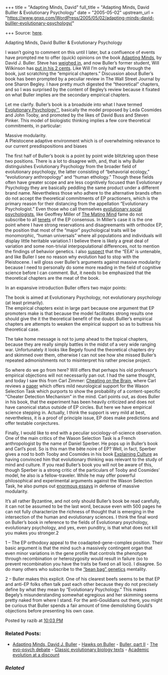 +++
title = "Adapting Minds, David"
full_title = "Adapting Minds, David Bulller & Evolutionary Psychology"
date = "2005-05-02"
upstream_url = "https://www.gnxp.com/WordPress/2005/05/02/adapting-minds-david-bulller-evolutionary-psychology/"

+++
Source: [here](https://www.gnxp.com/WordPress/2005/05/02/adapting-minds-david-bulller-evolutionary-psychology/).

Adapting Minds, David Bulller & Evolutionary Psychology

I wasn’t going to comment on this until I later, but a confluence of events have prompted me to offer (quick) opinions on the book [Adapting Minds](https://www.amazon.com/exec/obidos/ASIN/0262025795/geneexpressio-2), by David J. Buller. Steve has [weighed in](https://isteve.blogspot.com/2005/05/is-sharon-begley-as-dim-as-she-sounds.html), and now Buller’s former student, Will Wilkinson has [put in his 2 cents](http://www.willwilkinson.net/flybottle/archives/2005/05/adapting_minds.html). Like Will I’m only half way through the book, just scratching the “empirical chapters.” Discussion about Buller’s book has been prompted by a peculiar review in The Wall Street Journal by one Sharon Begley. I have pretty much digested the “theoretical” chapters, and so I was surprised by the content of Begley’s review because it fixated on what Buller implies are the secondary empirical chapters.

Let me clarify. Buller’s book is a broadside into what I have termed [Evolutionary Psychology™](https://www.gnxp.com/MT2/archives/003812.html), basically the model proposed by Leda Cosmides and John Tooby, and promoted by the likes of David Buss and Steven Pinker. This model of biologistic thinking implies a few core theoretical commitments, in particular:

Massive modularity.  
A Pleistocene adaptive environment which is of overwhelming relevance to our current presdispositions and biases

The first half of Buller’s book is a point by point wide blitzkrieg upon these two positions. There is a lot to disagree with, and, that is why Buller distinguishes Evolutionary Psychology from the broader field of evolutionary psychology, the latter consisting of “behavorial ecology,” “evolutionary anthropology” and “human ethology.” Though these fields often have greater scope and are less cognitively focused than Evolutionary Psychology they are basically peddling the same product under a different brand name. Nevertheless those who adhere to the alternative brands often do not accept the theoretical commitments of EP practioners, which is the primary reason for their distancing from the appellation “Evolutionary Psychologist.” Even those who call themselves [evolutionary social psychologists](http://www.unm.edu/~psych/faculty/gmiller.html), like Geoffrey Miller of [The Mating Mind](https://www.amazon.com/exec/obidos/ASIN/038549517X/geneexpressio-20/102-3972032-6983341) fame do not subscribe to all [tenets](http://www.unm.edu/~psych/faculty/sexual_cues.htm) of the EP consensus. In Miller’s case it is the one point where I have strong reservations and disagreemants with orthodox EP, the position that most of the “major” psychological traits will be monomorphic, “human universals” where all populations and individuals will display little heritable variation.1 I believe there is likely a great deal of variation and some non-trivial interpopulational differences, not to mention the findings of behavior genetics. I also [suspect](https://www.gnxp.com/MT2/archives/003944.html) that the “EEA” is untenable, and like Buller I see no reason why evolution had to stop with the Pleistocene. I will gloss over Buller’s arguments against massive modularity because I need to personally do some more reading in the field of cognitive science before I can comment. But, it needs to be emphasized that the theoretical chapters are the meat of the book.

In an expansive introduction Buller offers two major points:

The book is aimed at Evolutionary Psychology, not evolutionary psychology (at least primarily).  
The empirical chapters exist in large part because one argument that EP promoters make is that because the model facilitates strong results one should give the it the theoretical benefit of the doubt. Bulller’s empirical chapters are attempts to weaken the empirical support so as to buttress his theoretical case.

The take home message is not to jump ahead to the topical chapters, because they are really simply battles in the midst of a very wide ranging war. Unfortunately it looks like Begely found the theoretical chapters dry and skimmed over them, otherwise I can not see how she missed Buller’s repeated admonishments not to misinterpret his rather precise project.

So where do we go from here? Will offers that perhaps his old professor’s empirical objections will not necessarily pan out. I had the same thought, and today I saw this from Carl Zimmer: [Cheating on the Brain](http://www.corante.com/loom/archives/2005/05/02/cheating_on_the_brain.php), where Carl reviews a [paper](http://www3.interscience.wiley.com/cgi-bin/abstract/110480589/ABSTRACT) which offers mild neurological support for the Wason Selection Task which purports to show the probability of a content-specific “Cheater Detection Mechanism” in the mind. Carl points out, as does Buller in his book, that the experiment has been heavily criticized and does not have canonical status outside of EP circles. But here we have empirical science stepping in. Actually, I think the support is very mild at best, nevertheless, it is a proof of principle issue, EP does make predictions and offer testable conjectures.

Finally, I would like to end with a peculiar sociology-of-science observation. One of the main critics of the Wason Selection Task is a French anthropologist by the name of Daniel Sperber. He pops up in Buller’s book and Carl’s post. So is this man the bête noire of EP? Well, in fact, Sperber gives a nod to both Tooby and Cosmides in his book [Explaining Culture](https://www.amazon.com/exec/obidos/ASIN/0631200452/geneexpressio-20/) as having convinced him that evolutionary thinking was relevant to the study of mind and culture. If you read Buller’s book you will not be aware of this, though Sperber is a strong critic of the particulars of Tooby and Cosmides’ model, he also is a fellow-traveler. While he may offer powerful philosophical and experimental arguments against the Wason Selection Task, he also pumps out [enormous essays](http://www.dan.sperber.com/modularity.htm) in defense of massive modularity.

It’s all rather Byzantine, and not only should Buller’s book be read carefully, it can not be assumed to be the last word, because even with 500 pages he can not fully characterize the richness of thought that is emerging in the intersection of the human and evolutionary sciences. I think the final word on Buller’s book in reference to the fields of Evolutionary psychology, evolutionary psychology, and yes, even punditry, is that what does not kill you makes you stronger.2

1 – The EP orthodoxy appeal to the coadapted-gene-complex position. Their basic argument is that the mind such a massively contingent organ that even minor variations in the gene profile that controls the phenotype through recombination or heterozygosity would result in failure (so to prevent recombination you have the traits be fixed on all loci). I disagree. So do many others who subscribe to the [“bean bag” genetics](http://www.ingentaconnect.com/content/klu/biph/1997/00000012/00000002/00118728) mentality.

2 – Buller makes this explicit. One of his clearest beefs seems to be that EP and anti-EP folks often talk past each other because they do not precisely define by what they mean by “Evolutionary Psychology.” This makes Begely’s misunderstanding somewhat egregious and her skimming seems pretty naked from where I stand. For the anti-Gouldians out there, you might be curious that Buller spends a fair amount of time demolishing Gould’s objections before presenting his own case.

Posted by razib at [10:03 PM](https://www.gnxp.com/MT2/archives/003949.html) [](http://js-kit.com/api/static/pop_comments?ref=http://gnxp.com&path=/3949?url=http://www.gnxp.com/MT2/archives/003949.html&thetime=%20050205&MT=true)

### Related Posts:

- [Adapting Minds, David J.
  Buller](https://www.gnxp.com/WordPress/2006/09/14/adapting-minds-david-j-buller/) - [Hawks on
  Buller](https://www.gnxp.com/WordPress/2005/10/04/hawks-on-buller/) - [Buller, part
  II](https://www.gnxp.com/WordPress/2005/05/31/buller-part-ii/) - [The evo-psych
  debate](https://www.gnxp.com/WordPress/2005/08/17/the-evo-psych-debate/) - [Classic evolutionary biology
  texts](https://www.gnxp.com/WordPress/2005/11/30/classic-evolutionary-biology-texts/) - [Academic evolution at a
  discount](https://www.gnxp.com/WordPress/2010/06/14/academic-evolution-at-a-discount/)

### *Related*

[](https://www.addtoany.com/add_to/facebook?linkurl=https%3A%2F%2Fwww.gnxp.com%2FWordPress%2F2005%2F05%2F02%2Fadapting-minds-david-bulller-evolutionary-psychology%2F&linkname=Adapting%20Minds%2C%20David%20Bulller%20%26%20Evolutionary%20Psychology "Facebook")[](https://www.addtoany.com/add_to/twitter?linkurl=https%3A%2F%2Fwww.gnxp.com%2FWordPress%2F2005%2F05%2F02%2Fadapting-minds-david-bulller-evolutionary-psychology%2F&linkname=Adapting%20Minds%2C%20David%20Bulller%20%26%20Evolutionary%20Psychology "Twitter")[](https://www.addtoany.com/add_to/email?linkurl=https%3A%2F%2Fwww.gnxp.com%2FWordPress%2F2005%2F05%2F02%2Fadapting-minds-david-bulller-evolutionary-psychology%2F&linkname=Adapting%20Minds%2C%20David%20Bulller%20%26%20Evolutionary%20Psychology "Email")[](https://www.addtoany.com/share)
